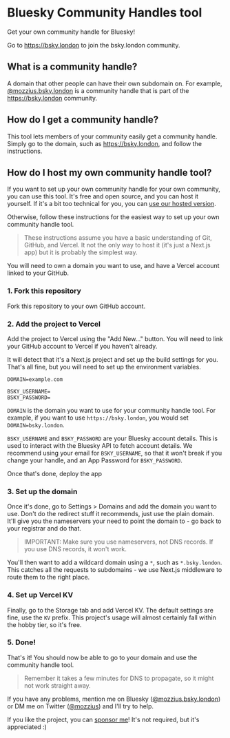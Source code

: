 # Bluesky Community Handles tool

Get your own community handle for Bluesky!

Go to https://bsky.london to join the bsky.london community.

## What is a community handle?

A domain that other people can have their own subdomain on. For example, [@mozzius.bsky.london](https://mozzius.bsky.london) is a community handle that is part of the https://bsky.london community.

## How do I get a community handle?

This tool lets members of your community easily get a community handle. Simply go to the domain, such as https://bsky.london, and follow the instructions.

## How do I host my own community handle tool?

If you want to set up your own community handle for your own community, you can use this tool. It's free and open source, and you can host it yourself. If it's a bit too technical for you, you can [use our hosted version](https://bsky.london/get-your-own).

Otherwise, follow these instructions for the easiest way to set up your own community handle tool.

> These instructions assume you have a basic understanding of Git, GitHub, and Vercel. It not the only way to host it (it's just a Next.js app) but it is probably the simplest way.

You will need to own a domain you want to use, and have a Vercel account linked to your GitHub.

### 1. Fork this repository

Fork this repository to your own GitHub account.

### 2. Add the project to Vercel

Add the project to Vercel using the "Add New..." button. You will need to link your GitHub account to Vercel if you haven't already.

It will detect that it's a Next.js project and set up the build settings for you. That's all fine, but you will need to set up the environment variables.

```env
DOMAIN=example.com

BSKY_USERNAME=
BSKY_PASSWORD=
```

`DOMAIN` is the domain you want to use for your community handle tool. For example, if you want to use `https://bsky.london`, you would set `DOMAIN=bsky.london`.

`BSKY_USERNAME` and `BSKY_PASSWORD` are your Bluesky account details. This is used to interact with the Bluesky API to fetch account details. We recommend using your email for `BSKY_USERNAME`, so that it won't break if you change your handle, and an App Password for `BSKY_PASSWORD`.

Once that's done, deploy the app

### 3. Set up the domain

Once it's done, go to Settings > Domains and add the domain you want to use. Don't do the redirect stuff it recommends, just use the plain domain. It'll give you the nameservers your need to point the domain to - go back to your registrar and do that.

> IMPORTANT: Make sure you use nameservers, not DNS records. If you use DNS records, it won't work.

You'll then want to add a wildcard domain using a `*`, such as `*.bsky.london`. This catches all the requests to subdomains - we use Next.js middleware to route them to the right place.

### 4. Set up Vercel KV

Finally, go to the Storage tab and add Vercel KV. The default settings are fine, use the `KV` prefix. This project's usage will almost certainly fall within the hobby tier, so it's free.

### 5. Done!

That's it! You should now be able to go to your domain and use the community handle tool.

> Remember it takes a few minutes for DNS to propagate, so it might not work straight away.

If you have any problems, mention me on Bluesky ([@mozzius.bsky.london](https://bsky.app/profile/mozzius.bsky.london)) or DM me on Twitter ([@mozzius](https://twitter.com/mozzius)) and I'll try to help.

If you like the project, you can [sponsor me](https://github.com/sponsors/mozzius)! It's not required, but it's appreciated :)
